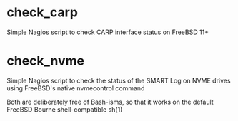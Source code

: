 # check_carp
Simple Nagios script to check CARP interface status on FreeBSD 11+


# check_nvme
Simple Nagios script to check the status of the SMART Log on NVME drives
using FreeBSD's native nvmecontrol command


Both are deliberately free of Bash-isms, so that it works on the default 
FreeBSD Bourne shell-compatible sh(1)
